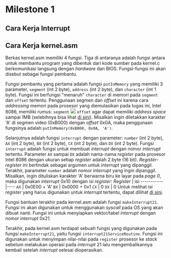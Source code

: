 # Milestone 1

## Cara Kerja Interrupt
## Cara Kerja kernel.asm
Berkas kernel.asm memiliki 4 fungsi. Tiga di antaranya adalah fungsi antara
untuk membantu program yang dibentuk dari kode sumber pada kernel.c
berkomunikasi langsung dengan _hardware_ dan BIOS. Fungsi-fungsi ini akan
disebut sebagai fungsi pembantu.

Fungsi pembantu yang pertama adalah fungsi `putInMemory` yang memiliki 3
parameter, `segment` (int 2 byte), `address` (int 2 byte), dan `character`
(int 1 byte). Fungsi ini berfungsi "menaruh" `character` di memori pada
`segment` dan `offset` tertentu.  Penggunaan segmen dan _offset_ ini karena
cara _addressing_ memori pada prosesor yang diemulasikan pada tugas ini, Intel
8086, memiliki rumus: `segment`
<img src="https://render.githubusercontent.com/render/math?math=\times%202^4%20%2B"/>
`offset` agar dapat memiliki _address space_ sampai 1MB (selebihnya bisa lihat
[di sini](https://www.sciencedirect.com/topics/engineering/address-offset)).
Misalkan ingin diletakkan karakter 'A' di segmen video (0xB000) dengan _offset_
0x0A, maka penggunaan fungsinya adalah `putInMemory(0xB000, 0x0A, 'A')`.

Selanjutnya adalah fungsi `interrupt` dengan parameter: `number` (int 2 byte),
`AX` (int 2 byte), `BX` (int 2 byte), `CX` (int 2 byte), dan `DX` (int 2 byte).
Fungsi `interrupt` adalah fungsi untuk membuat _interrupt_ dengan nomor
_interrupt_ tertentu. Parameter `AX` sampai `DX` adalah nama-nama _register_
pada prosesor Intel 8086 dengan ukuran setiap _register_ adalah 2 byte (16
bit). _Register_-_register_ ini bertindak sebagai argumen untuk _interrupt_
yang dipanggil. Terakhir, parameter `number` adalah nomor _interrupt_ yang
ingin dipanggil. Misalkan, ingin dituliskan karakter 'A' berwarna biru ke layar
pada _page 0_, maka digunakan _interrupt_ 0x10 dengan isi _register_:
_Register_ | isi
-----------|----
`AX` | 0x0E00 + 'A'
`BX` | 0x0000 + 0x1
`CX` | 0
`DX` | 0
Untuk melihat isi _register_ yang harus digunakan untuk _interrupt_ tertentu,
dapat dilihat [di
sini](http://www.oldlinux.org/Linux.old/docs/interrupts/int-html/int.htm).

Fungsi bantuan terakhir pada kernel.asm adalah fungsi `makeInterrupt21`. Fungsi
ini akan digunakan untuk menggunakan _syscall_ pada OS yang akan dibuat nanti.
Fungsi ini untuk menyiapkan vektor/tabel _interrupt_ dengan nomor _interrupt_
0x21.

Terakhir, pada kernel.asm terdapat sebuah fungsi yang digunakan pada fungsi
`makeInterrupt21`, yaitu fungsi `interrupt21ServiceRoutine`. Fungsi ini
digunakan untuk menyimpan nilai-nilai pada `register` prosesor ke _stack_
sebelum melakukan operasi pada _interrupt_ 21 lalu mengembalikannya kembali
setelah _interrupt_ selesai dioperasikan.
